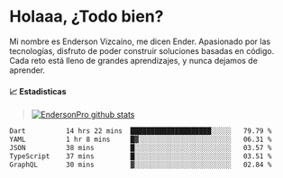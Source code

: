 
# Holaaa, ¿Todo bien?

Mi nombre es Enderson Vizcaíno, me dicen Ender. Apasionado por las tecnologías, disfruto de poder construir soluciones basadas en código. Cada reto está lleno de grandes aprendizajes, y nunca dejamos de aprender. 

#### :chart_with_upwards_trend: Estadisticas
> [![EndersonPro github stats](https://github-readme-stats.vercel.app/api?username=endersonpro&theme=vue-dark&show_icons=true)](https://github.com/anuraghazra/github-readme-stats) 


<!--START_SECTION:waka-->

```txt
Dart          14 hrs 22 mins  ████████████████████░░░░░   79.79 %
YAML          1 hr 8 mins     █▓░░░░░░░░░░░░░░░░░░░░░░░   06.31 %
JSON          38 mins         █░░░░░░░░░░░░░░░░░░░░░░░░   03.57 %
TypeScript    37 mins         █░░░░░░░░░░░░░░░░░░░░░░░░   03.51 %
GraphQL       30 mins         ▓░░░░░░░░░░░░░░░░░░░░░░░░   02.84 %
```

<!--END_SECTION:waka-->

[website]: https://endersonpro.github.io/portfolio/
[twitter]: https://twitter.com/endersonj_
[youtube]: https://youtube.com/ByEnderson
[instagram]: https://instagram.com/endersonvizc
[linkedin]: https://www.linkedin.com/in/enderson-vizcaino-2aa927175/
